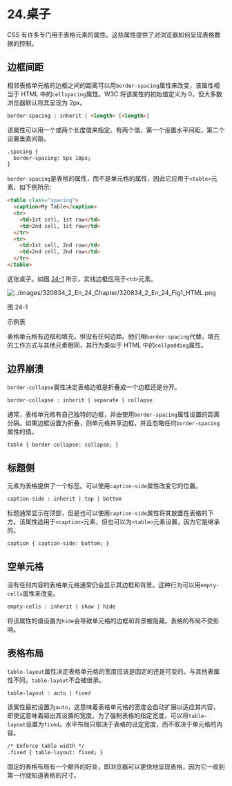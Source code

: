 # 24.桌子

CSS 有许多专门用于表格元素的属性。这些属性提供了对浏览器如何呈现表格数据的控制。

## 边框间距

相邻表格单元格的边框之间的距离可以用`border-spacing`属性来改变，该属性相当于 HTML 中的`cellspacing`属性。W3C 将该属性的初始值定义为 0，但大多数浏览器默认将其呈现为 2px。

```html
border-spacing : inherit | <length> [<length>]

```

该属性可以用一个或两个长度值来指定。有两个值，第一个设置水平间距，第二个设置垂直间距。

```html
.spacing {
  border-spacing: 5px 10px;
}

```

`border-spacing`是表格的属性，而不是单元格的属性，因此它应用于`<table>`元素，如下例所示:

```html
<table class="spacing">
  <caption>My Table</caption>
  <tr>
    <td>1st cell, 1st row</td>
    <td>2nd cell, 1st row</td>
  </tr>
  <tr>
    <td>1st cell, 2nd row</td>
    <td>2nd cell, 2nd row</td>
  </tr>
</table>

```

这张桌子。如图 [24-1](#Fig1) 所示，实线边框应用于`<td>`元素。

![../images/320834_2_En_24_Chapter/320834_2_En_24_Fig1_HTML.png](../images/320834_2_En_24_Chapter/320834_2_En_24_Fig1_HTML.png)

图 24-1

示例表

表格单元格有边框和填充，但没有任何边距。他们用`border-spacing`代替。填充的工作方式与其他元素相同，其行为类似于 HTML 中的`cellpadding`属性。

## 边界崩溃

`border-collapse`属性决定表格边框是折叠成一个边框还是分开。

```html
border-collapse : inherit | separate | collapse

```

通常，表格单元格有自己独特的边框，并由使用`border-spacing`属性设置的距离分隔。如果边框设置为折叠，则单元格共享边框，并且忽略任何`border-spacing`属性的值。

```html
table { border-collapse: collapse; }

```

## 标题侧

元素为表格提供了一个标签。可以使用`caption-side`属性改变它的位置。

```html
caption-side : inherit | top | bottom

```

标题通常显示在顶部，但是也可以使用`caption-side`属性将其放置在表格的下方。该属性适用于`<caption>`元素，但也可以为`<table>`元素设置，因为它是继承的。

```html
caption { caption-side: bottom; }

```

## 空单元格

没有任何内容的表格单元格通常仍会显示其边框和背景。这种行为可以用`empty-cells`属性来改变。

```html
empty-cells : inherit | show | hide

```

将该属性的值设置为`hide`会导致单元格的边框和背景被隐藏。表格的布局不受影响。

## 表格布局

`table-layout`属性决定表格单元格的宽度应该是固定的还是可变的。与其他表属性不同，`table-layout`不会被继承。

```html
table-layout : auto | fixed

```

该属性最初设置为`auto`，这意味着表格单元格的宽度会自动扩展以适应其内容，即使这意味着超出其设置的宽度。为了强制表格的指定宽度，可以将`table-layout`设置为`fixed`。水平布局只取决于表格的设定宽度，而不取决于单元格的内容。

```html
/* Enforce table width */
.fixed { table-layout: fixed; }

```

固定的表格布局有一个额外的好处，即浏览器可以更快地呈现表格，因为它一收到第一行就知道表格的尺寸。